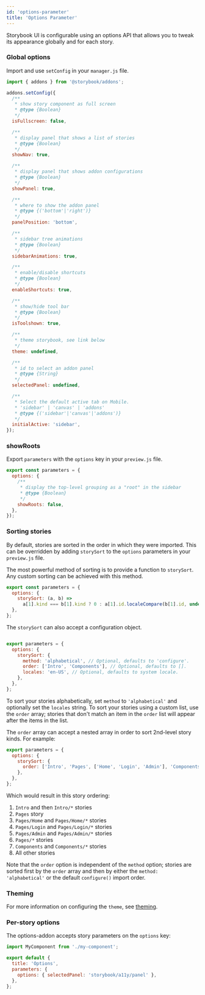 ```yaml
---
id: 'options-parameter'
title: 'Options Parameter'
---
```


Storybook UI is configurable using an options API that allows you to tweak its appearance globally and for each story.

### Global options

Import and use `setConfig` in your `manager.js` file.

```js
import { addons } from '@storybook/addons';

addons.setConfig({
  /**
   * show story component as full screen
   * @type {Boolean}
   */
  isFullscreen: false,

  /**
   * display panel that shows a list of stories
   * @type {Boolean}
   */
  showNav: true,

  /**
   * display panel that shows addon configurations
   * @type {Boolean}
   */
  showPanel: true,

  /**
   * where to show the addon panel
   * @type {('bottom'|'right')}
   */
  panelPosition: 'bottom',

  /**
   * sidebar tree animations
   * @type {Boolean}
   */
  sidebarAnimations: true,

  /**
   * enable/disable shortcuts
   * @type {Boolean}
   */
  enableShortcuts: true,

  /**
   * show/hide tool bar
   * @type {Boolean}
   */
  isToolshown: true,

  /**
   * theme storybook, see link below
   */
  theme: undefined,

  /**
   * id to select an addon panel
   * @type {String}
   */
  selectedPanel: undefined,

  /**
   * Select the default active tab on Mobile.
   * 'sidebar' | 'canvas' | 'addons'
   * @type {('sidebar'|'canvas'|'addons')}
   */
  initialActive: 'sidebar',
});
```

### showRoots

Export `parameters` with the `options` key in your `preview.js` file.

```js
export const parameters = {
  options: {
    /**
     * display the top-level grouping as a "root" in the sidebar
     * @type {Boolean}
     */
    showRoots: false,
  },
});
```

### Sorting stories

By default, stories are sorted in the order in which they were imported. This can be overridden by adding `storySort` to the `options` parameters in your `preview.js` file.

The most powerful method of sorting is to provide a function to `storySort`. Any custom sorting can be achieved with this method.

```js
export const parameters = {
  options: {
    storySort: (a, b) =>
      a[1].kind === b[1].kind ? 0 : a[1].id.localeCompare(b[1].id, undefined, { numeric: true }),
  },
};
```

The `storySort` can also accept a configuration object.

```js

export parameters = {
  options: {
    storySort: {
      method: 'alphabetical', // Optional, defaults to 'configure'.
      order: ['Intro', 'Components'], // Optional, defaults to [].
      locales: 'en-US', // Optional, defaults to system locale.
    },
  },
};
```

To sort your stories alphabetically, set `method` to `'alphabetical'` and optionally set the `locales` string. To sort your stories using a custom list, use the `order` array; stories that don't match an item in the `order` list will appear after the items in the list.

The `order` array can accept a nested array in order to sort 2nd-level story kinds. For example:

```js
export parameters = {
  options: {
    storySort: {
      order: ['Intro', 'Pages', ['Home', 'Login', 'Admin'], 'Components'],
    },
  },
};
```

Which would result in this story ordering:

1. `Intro` and then `Intro/*` stories
2. `Pages` story
3. `Pages/Home` and `Pages/Home/*` stories
4. `Pages/Login` and `Pages/Login/*` stories
5. `Pages/Admin` and `Pages/Admin/*` stories
6. `Pages/*` stories
7. `Components` and `Components/*` stories
8. All other stories

Note that the `order` option is independent of the `method` option; stories are sorted first by the `order` array and then by either the `method: 'alphabetical'` or the default `configure()` import order.

### Theming

For more information on configuring the `theme`, see [theming](../theming/).

### Per-story options

The options-addon accepts story parameters on the `options` key:

```js
import MyComponent from './my-component';

export default {
  title: 'Options',
  parameters: {
    options: { selectedPanel: 'storybook/a11y/panel' },
  },
};
```
